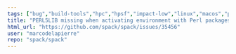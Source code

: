 ```yaml
---
tags: ["bug","build-tools","hpc","hpsf","impact-low","linux","macos","package-manager","perl","python","radiuss","scientific-computing","spack","windows"]
title: "PERL5LIB missing when activating environment with Perl packages"
html_url: "https://github.com/spack/spack/issues/35456"
user: "marcodelapierre"
repo: "spack/spack"
---
```


